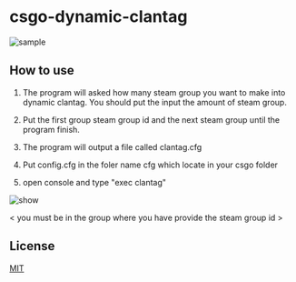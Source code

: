 # csgo-dynamic-clantag
![sample](https://user-images.githubusercontent.com/70201574/117566201-79a53d80-b0df-11eb-806c-8bb233133a0d.gif)

## How to use

1. The program will asked how many steam group you want to make into dynamic clantag. You should put the input the amount of steam group.

2. Put the first group steam group id and the next steam group until the program finish.

3. The program will output a file called clantag.cfg

4. Put config.cfg in the foler name cfg which locate in your csgo folder

5. open console and type "exec clantag"

![show](https://user-images.githubusercontent.com/70201574/117565956-3e563f00-b0de-11eb-9598-aeccbd89c01a.gif)

< you must be in the group where you have provide the steam group id >

## License
[MIT](https://choosealicense.com/licenses/mit/)
